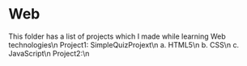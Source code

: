 # Web
This folder has a list of projects which I made while learning Web technologies\n
Project1: SimpleQuizProjext\n
  a. HTML5\n
  b. CSS\n
  c. JavaScript\n
Project2:\n

